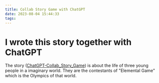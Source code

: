 ```yaml
---
title: Collab Story Game with ChatGPT
date: 2023-08-04 15:44:33
tags:
---
```

# I wrote this story together with ChatGPT
The story \([ChatGPT-Collab_Story_Game](/exhibition/ChatGPT-Collab_Story_Game-5.html)\) is about the life of three young people in a imaginary world. They are the contestants of "Elemental Game" which is the Olympics of that world.